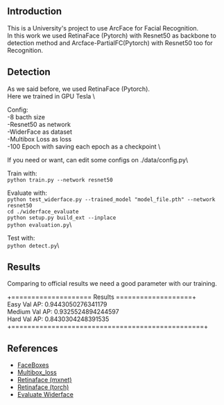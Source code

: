 ## Introduction
This is a University's project to use ArcFace for Facial Recognition. \
In this work we used RetinaFace (Pytorch) with Resnet50 as backbone to detection method and Arcface-PartialFC(Pytorch) with Resnet50 too for Recognition.

## Detection
As we said before, we used RetinaFace (Pytorch).\
Here we trained in GPU Tesla \

Config:\
-8 bacth size \
-Resnet50 as network\
-WiderFace as dataset\
-Multibox Loss as loss\
-100 Epoch with saving each epoch as a checkpoint \

If you need or want, can edit some configs on ./data/config.py\

Train with: \
``python train.py --network resnet50``

Evaluate with: \
``python test_widerface.py --trained_model "model_file.pth" --network resnet50``\
``cd ./widerface_evaluate ``\
``python setup.py build_ext --inplace``\
``python evaluation.py``\

Test with: \
``python detect.py``\


## Results
Comparing to official results we need a good parameter with our training.

+==================== Results ===================+\
    Easy   Val AP: 0.9443050276341179\
    Medium Val AP: 0.9325524894244597\
    Hard   Val AP: 0.8430304248391535\
+================================================+

## References
- [FaceBoxes](https://github.com/zisianw/FaceBoxes.PyTorch)
- [Multibox_loss](https://github.com/amdegroot/ssd.pytorch)
- [Retinaface (mxnet)](https://github.com/deepinsight/insightface/tree/master/RetinaFace)
- [Retinaface (torch)](https://github.com/biubug6/Pytorch_Retinaface)
- [Evaluate Widerface](https://github.com/wondervictor/WiderFace-Evaluation)

